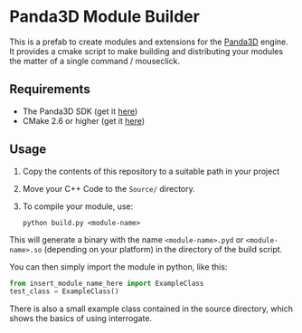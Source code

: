 
# Panda3D Module Builder

This is a prefab to create modules and extensions for the <a href="http://github.com/panda3d/panda3d">Panda3D</a> engine. It provides a cmake script to make building
and distributing your modules the matter of a single command / mouseclick.

## Requirements

- The Panda3D SDK (get it <a href="http://www.panda3d.org/download.php?sdk">here</a>)
- CMake 2.6 or higher (get it <a href="https://cmake.org/download/">here</a>)


## Usage


1. Copy the contents of this repository to a suitable path in your project
2. Move your C++ Code to the `Source/` directory.
3. To compile your module, use:

    ```
    python build.py <module-name>
    ```

This will generate a binary with the name `<module-name>.pyd` or `<module-name>.so` (depending on your platform) in the directory of the build script.

You can then simply import the module in python, like this:

```python
from insert_module_name_here import ExampleClass
test_class = ExampleClass()
```

There is also a small example class contained in the source directory, which shows the
basics of using interrogate.

